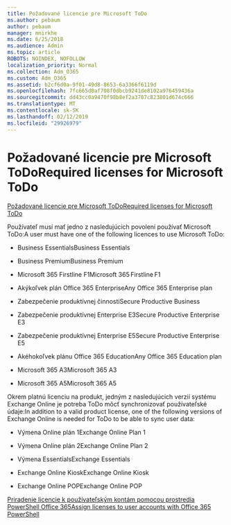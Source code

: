```yaml
---
title: Požadované licencie pre Microsoft ToDo
ms.author: pebaum
author: pebaum
manager: mnirkhe
ms.date: 6/25/2018
ms.audience: Admin
ms.topic: article
ROBOTS: NOINDEX, NOFOLLOW
localization_priority: Normal
ms.collection: Adm_O365
ms.custom: Adm_O365
ms.assetid: b2cf6d0a-9f01-49d8-8653-6a3366f6119d
ms.openlocfilehash: 7fc665d0af708f0dbcb9241de8102a976459436a
ms.sourcegitcommit: dd43cc0a9470f98b8ef2a3787c823801d674c666
ms.translationtype: MT
ms.contentlocale: sk-SK
ms.lasthandoff: 02/12/2019
ms.locfileid: "29926979"
---
```

# <a name="required-licenses-for-microsoft-todo"></a><span data-ttu-id="8583e-102">Požadované licencie pre Microsoft ToDo</span><span class="sxs-lookup"><span data-stu-id="8583e-102">Required licenses for Microsoft ToDo</span></span>

[<span data-ttu-id="8583e-103">Požadované licencie pre Microsoft ToDo</span><span class="sxs-lookup"><span data-stu-id="8583e-103">Required licenses for Microsoft ToDo</span></span>](https://support.office.com/article/381e9d1b-c500-49b5-973e-890fd86528d7.aspx)
  
<span data-ttu-id="8583e-104">Používateľ musí mať jedno z nasledujúcich povolení používať Microsoft ToDo:</span><span class="sxs-lookup"><span data-stu-id="8583e-104">A user must have one of the following licences to use Microsoft ToDo:</span></span>
  
- <span data-ttu-id="8583e-105">Business Essentials</span><span class="sxs-lookup"><span data-stu-id="8583e-105">Business Essentials</span></span>
    
- <span data-ttu-id="8583e-106">Business Premium</span><span class="sxs-lookup"><span data-stu-id="8583e-106">Business Premium</span></span>
    
- <span data-ttu-id="8583e-107">Microsoft 365 Firstline F1</span><span class="sxs-lookup"><span data-stu-id="8583e-107">Microsoft 365 Firstline F1</span></span>
    
- <span data-ttu-id="8583e-108">Akýkoľvek plán Office 365 Enterprise</span><span class="sxs-lookup"><span data-stu-id="8583e-108">Any Office 365 Enterprise plan</span></span>
    
- <span data-ttu-id="8583e-109">Zabezpečenie produktívnej činnosti</span><span class="sxs-lookup"><span data-stu-id="8583e-109">Secure Productive Business</span></span>
    
- <span data-ttu-id="8583e-110">Zabezpečenie produktívnej Enterprise E3</span><span class="sxs-lookup"><span data-stu-id="8583e-110">Secure Productive Enterprise E3</span></span>
    
- <span data-ttu-id="8583e-111">Zabezpečenie produktívnej Enterprise E5</span><span class="sxs-lookup"><span data-stu-id="8583e-111">Secure Productive Enterprise E5</span></span>
    
- <span data-ttu-id="8583e-112">Akéhokoľvek plánu Office 365 Education</span><span class="sxs-lookup"><span data-stu-id="8583e-112">Any Office 365 Education plan</span></span>
    
- <span data-ttu-id="8583e-113">Microsoft 365 A3</span><span class="sxs-lookup"><span data-stu-id="8583e-113">Microsoft 365 A3</span></span>
    
- <span data-ttu-id="8583e-114">Microsoft 365 A5</span><span class="sxs-lookup"><span data-stu-id="8583e-114">Microsoft 365 A5</span></span>
    
<span data-ttu-id="8583e-115">Okrem platnú licenciu na produkt, jedným z nasledujúcich verzií systému Exchange Online je potreba ToDo môcť synchronizovať používateľské údaje:</span><span class="sxs-lookup"><span data-stu-id="8583e-115">In addition to a valid product license, one of the following versions of Exchange Online is needed for ToDo to be able to sync user data:</span></span> 
  
- <span data-ttu-id="8583e-116">Výmena Online plán 1</span><span class="sxs-lookup"><span data-stu-id="8583e-116">Exchange Online Plan 1</span></span>
    
- <span data-ttu-id="8583e-117">Výmena Online plán 2</span><span class="sxs-lookup"><span data-stu-id="8583e-117">Exchange Online Plan 2</span></span>
    
- <span data-ttu-id="8583e-118">Výmena Essentials</span><span class="sxs-lookup"><span data-stu-id="8583e-118">Exchange Essentials</span></span>
    
- <span data-ttu-id="8583e-119">Exchange Online Kiosk</span><span class="sxs-lookup"><span data-stu-id="8583e-119">Exchange Online Kiosk</span></span>
    
- <span data-ttu-id="8583e-120">Exchange Online POP</span><span class="sxs-lookup"><span data-stu-id="8583e-120">Exchange Online POP</span></span>
    
[<span data-ttu-id="8583e-121">Priradenie licencie k používateľským kontám pomocou prostredia PowerShell Office 365</span><span class="sxs-lookup"><span data-stu-id="8583e-121">Assign licenses to user accounts with Office 365 PowerShell</span></span>](https://docs.microsoft.com/office365/enterprise/powershell/assign-licenses-to-user-accounts-with-office-365-powershell )
  

